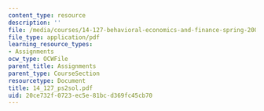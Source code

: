 ```yaml
---
content_type: resource
description: ''
file: /media/courses/14-127-behavioral-economics-and-finance-spring-2004/20ce732f0723ec5e81bcd369fc45cb70_14_127_ps2sol.pdf
file_type: application/pdf
learning_resource_types:
- Assignments
ocw_type: OCWFile
parent_title: Assignments
parent_type: CourseSection
resourcetype: Document
title: 14_127_ps2sol.pdf
uid: 20ce732f-0723-ec5e-81bc-d369fc45cb70
---
```


